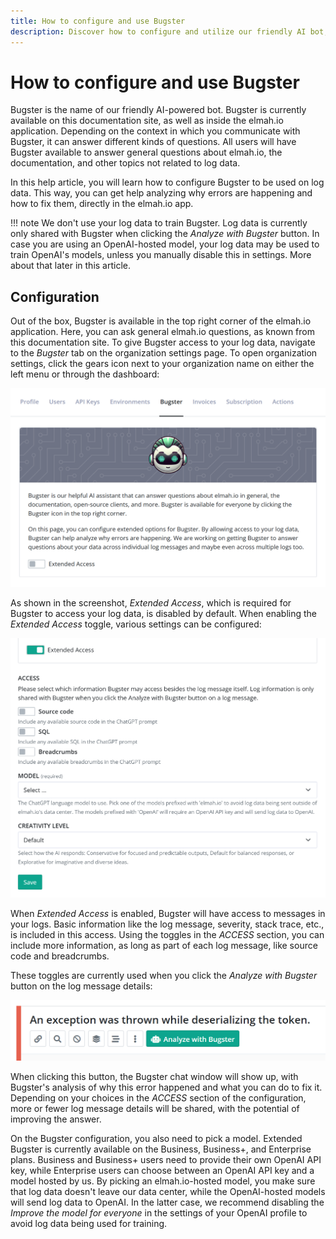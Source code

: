```yaml
---
title: How to configure and use Bugster
description: Discover how to configure and utilize our friendly AI bot, Bugster. Bugster can help you with both general elmah.io questions and your log data.
---
```


# How to configure and use Bugster

Bugster is the name of our friendly AI-powered bot. Bugster is currently available on this documentation site, as well as inside the elmah.io application. Depending on the context in which you communicate with Bugster, it can answer different kinds of questions. All users will have Bugster available to answer general questions about elmah.io, the documentation, and other topics not related to log data.

In this help article, you will learn how to configure Bugster to be used on log data. This way, you can get help analyzing why errors are happening and how to fix them, directly in the elmah.io app.

!!! note
    We don't use your log data to train Bugster. Log data is currently only shared with Bugster when clicking the *Analyze with Bugster* button. In case you are using an OpenAI-hosted model, your log data may be used to train OpenAI's models, unless you manually disable this in settings. More about that later in this article.

## Configuration

Out of the box, Bugster is available in the top right corner of the elmah.io application. Here, you can ask general elmah.io questions, as known from this documentation site. To give Bugster access to your log data, navigate to the *Bugster* tab on the organization settings page. To open organization settings, click the gears icon next to your organization name on either the left menu or through the dashboard:

![Bugster disabled](images/bugster-disabled.png)

As shown in the screenshot, *Extended Access*, which is required for Bugster to access your log data, is disabled by default. When enabling the *Extended Access* toggle, various settings can be configured:

![Bugster settings](images/bugster-settings.png)

When *Extended Access* is enabled, Bugster will have access to messages in your logs. Basic information like the log message, severity, stack trace, etc., is included in this access. Using the toggles in the *ACCESS* section, you can include more information, as long as part of each log message, like source code and breadcrumbs.

These toggles are currently used when you click the *Analyze with Bugster* button on the log message details:

![Analyze with Bugster](images/analyze-with-bugster.png)

When clicking this button, the Bugster chat window will show up, with Bugster's analysis of why this error happened and what you can do to fix it. Depending on your choices in the *ACCESS* section of the configuration, more or fewer log message details will be shared, with the potential of improving the answer.

On the Bugster configuration, you also need to pick a model. Extended Bugster is currently available on the Business, Business+, and Enterprise plans. Business and Business+ users need to provide their own OpenAI API key, while Enterprise users can choose between an OpenAI API key and a model hosted by us. By picking an elmah.io-hosted model, you make sure that log data doesn't leave our data center, while the OpenAI-hosted models will send log data to OpenAI. In the latter case, we recommend disabling the *Improve the model for everyone* in the settings of your OpenAI profile to avoid log data being used for training.